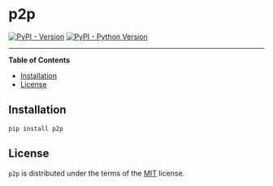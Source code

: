 # p2p

[![PyPI - Version](https://img.shields.io/pypi/v/p2p.svg)](https://pypi.org/project/p2p)
[![PyPI - Python Version](https://img.shields.io/pypi/pyversions/p2p.svg)](https://pypi.org/project/p2p)

-----

**Table of Contents**

- [Installation](#installation)
- [License](#license)

## Installation

```console
pip install p2p
```

## License

`p2p` is distributed under the terms of the [MIT](https://spdx.org/licenses/MIT.html) license.
